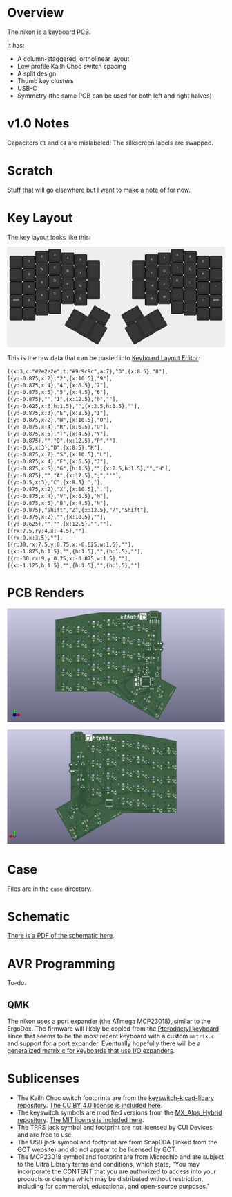 # Overview

The nikon is a keyboard PCB.

It has:

* A column-staggered, ortholinear layout
* Low profile Kailh Choc switch spacing
* A split design
* Thumb key clusters
* USB-C
* Symmetry (the same PCB can be used for both left and right halves)

# v1.0 Notes

Capacitors `C1` and `C4` are mislabeled! The silkscreen labels are swapped.

# Scratch

Stuff that will go elsewhere but I want to make a note of for now.

# Key Layout

The key layout looks like this:

![Key layout](assets/layout.png)

This is the raw data that can be pasted into [Keyboard Layout Editor](http://www.keyboard-layout-editor.com/):

```
[{x:3,c:"#2e2e2e",t:"#9c9c9c",a:7},"3",{x:8.5},"8"],
[{y:-0.875,x:2},"2",{x:10.5},"9"],
[{y:-0.875,x:4},"4",{x:6.5},"7"],
[{y:-0.875,x:5},"5",{x:4.5},"6"],
[{y:-0.875},"","1",{x:12.5},"0",""],
[{y:-0.625,x:6,h:1.5},"",{x:2.5,h:1.5},""],
[{y:-0.875,x:3},"E",{x:8.5},"I"],
[{y:-0.875,x:2},"W",{x:10.5},"O"],
[{y:-0.875,x:4},"R",{x:6.5},"U"],
[{y:-0.875,x:5},"T",{x:4.5},"Y"],
[{y:-0.875},"","Q",{x:12.5},"P",""],
[{y:-0.5,x:3},"D",{x:8.5},"K"],
[{y:-0.875,x:2},"S",{x:10.5},"L"],
[{y:-0.875,x:4},"F",{x:6.5},"J"],
[{y:-0.875,x:5},"G",{h:1.5},"",{x:2.5,h:1.5},"","H"],
[{y:-0.875},"","A",{x:12.5},";","'"],
[{y:-0.5,x:3},"C",{x:8.5},","],
[{y:-0.875,x:2},"X",{x:10.5},"."],
[{y:-0.875,x:4},"V",{x:6.5},"M"],
[{y:-0.875,x:5},"B",{x:4.5},"N"],
[{y:-0.875},"Shift","Z",{x:12.5},"/","Shift"],
[{y:-0.375,x:2},"",{x:10.5},""],
[{y:-0.625},"","",{x:12.5},"",""],
[{rx:7.5,ry:4,x:-4.5},""],
[{rx:9,x:3.5},""],
[{r:30,rx:7.5,y:0.75,x:-0.625,w:1.5},""],
[{x:-1.875,h:1.5},"",{h:1.5},"",{h:1.5},""],
[{r:-30,rx:9,y:0.75,x:-0.875,w:1.5},""],
[{x:-1.125,h:1.5},"",{h:1.5},"",{h:1.5},""]
```

# PCB Renders

![Left PCB front](assets/left.png)

![Right PCB front](assets/right.png)

# Case

Files are in the `case` directory.

# Schematic

[There is a PDF of the schematic here](assets/schematic.pdf).

# AVR Programming

To-do.

## QMK

The nikon uses a port expander (the ATmega MCP23018), similar to the ErgoDox. The firmware will likely be copied from the [Pterodactyl keyboard](https://github.com/qmk/qmk_firmware/tree/master/keyboards/handwired/pterodactyl) since that seems to be the most recent keyboard with a custom `matrix.c` and support for a port expander. Eventually hopefully there will be a [generalized matrix.c for keyboards that use I/O expanders](https://github.com/qmk/qmk_firmware/issues/2065).

# Sublicenses

* The Kailh Choc switch footprints are from the [keyswitch-kicad-libary repository](https://github.com/perigoso/keyswitch-kicad-library). [The CC BY 4.0 license is included here](LICENSE.keyswitch-kicad-library).
* The keyswitch symbols are modified versions from the [MX_Alps_Hybrid repository](https://github.com/ai03-2725/MX_Alps_Hybrid). [The MIT license is included here](LICENSE.MX_Alps_Hybrid).
* The TRRS jack symbol and footprint are not licensed by CUI Devices and are free to use.
* The USB jack symbol and footprint are from SnapEDA (linked from the GCT website) and do not appear to be licensed by GCT.
* The MCP23018 symbol and footprint are from Microchip and are subject to the Ultra Library terms and conditions, which state, "You may incorporate the CONTENT that you are authorized to access into your products or designs which may be distributed without restriction, including for commercial, educational, and open-source purposes."
